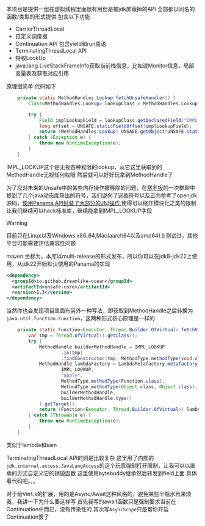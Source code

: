 本项目是提供一组在虚拟线程里面很有用但是被jdk屏蔽掉的API
全部都以同名的函数/类型的形式提供
包含以下功能
- CarrierThreadLocal
- 自定义调度器
- Continuation API 包含yield和run原语
- TerminatingThreadLocal API
- 特权LookUp
- java.lang.LiveStackFrameInfo获取当前栈信息，比如说Monitor信息，局部变量表及获取对应引用

原理很简单
代码如下
```java
    private static MethodHandles.Lookup fetchUnsafeHandler() {
        Class<MethodHandles.Lookup> lookupClass = MethodHandles.Lookup.class;

        try {
            Field implLookupField = lookupClass.getDeclaredField("IMPL_LOOKUP");
            long offset = UNSAFE.staticFieldOffset(implLookupField);
            return (MethodHandles.Lookup) UNSAFE.getObject(UNSAFE.staticFieldBase(implLookupField), offset);
        } catch (Exception e) {
            throw new RuntimeException(e);
        }
    }
```
IMPL_LOOKUP这个是无视各种权限的lookup，从它这里获取到的MethodHandle无视任何权限
然后就可以好好玩拿到MethodHandle了

为了应对未来的Unsafe中的某些内存操作被移除的问题，在[寒老板](https://github.com/IceSoulHanxi)的一次群聊中提到了几个java动态库导出的符号，我们逆向了这些符号以及正向参考了openjdk源码，[使用Panama API封装了大部分的JNI操作](https://github.com/dreamlike-ocean/backend_qingyou/blob/main/dreamlike%E7%9A%84%E7%A7%81%E8%B4%A7/afterUnsafe.md),使得可以绕开模块化之类的限制让我们继续可以hack标准库，继续能拿到IMPL_LOOKUP字段

> [!WARNING]
> 目前只在Linux以及Windows x86_64,Mac(aarch64以及amd64)上测试过，其他平台可能需要评估兼容性问题


maven 坐标为，本库以multi-release的形式发布，所以你可以在jdk8-jdk22上使用，从jdk22开始默认使用的Panama的实现
```xml
<dependency>
  <groupId>io.github.dreamlike-ocean</groupId>
  <artifactId>unsafe-core</artifactId>
  <version>1.3</version>
</dependency>
```

当然你也会发现项目里面有另外一种写法，即获取到MethodHandle之后转换为`java.util.function.Function`，这两种形式核心原理是一样的
```java
    private static Function<Executor, Thread.Builder.OfVirtual> fetchVirtualThreadBuilder() {
        var tmp = Thread.ofVirtual().getClass();
        try {
            MethodHandle builderMethodHandle = IMPL_LOOKUP
                    .in(tmp)
                    .findConstructor(tmp, MethodType.methodType(void.class, Executor.class));
            MethodHandle lambdaFactory = LambdaMetafactory.metafactory(
                    IMPL_LOOKUP,
                    "apply",
                    MethodType.methodType(Function.class),
                    MethodType.methodType(Object.class, Object.class),
                    builderMethodHandle,
                    builderMethodHandle.type()
            ).getTarget();
            return (Function<Executor, Thread.Builder.OfVirtual>) lambdaFactory.invoke();
        } catch (Throwable e) {
            throw new RuntimeException(e);
        }
    }

```
类似于lambda和sam


TerminatingThreadLocal API的则是比较复杂
这里用了内部的`jdk.internal.access.JavaLangAccess`的这个玩意强制打开限制，让我可以以继承的方式自定义它的销毁函数
这里使用bytebuddy继承然后转发到field上面 具体看代码吧。。。

对于给Vert.x的扩展，用的是Async/Await这种风格的，避免某些半瓶水再来烦我，我讲一下为什么要这样写
首先我写的await函数只是强制要求当前在Continuation中而已，没有传染性的
其次写`AsyncScope`只是帮你开启Continuation罢了

